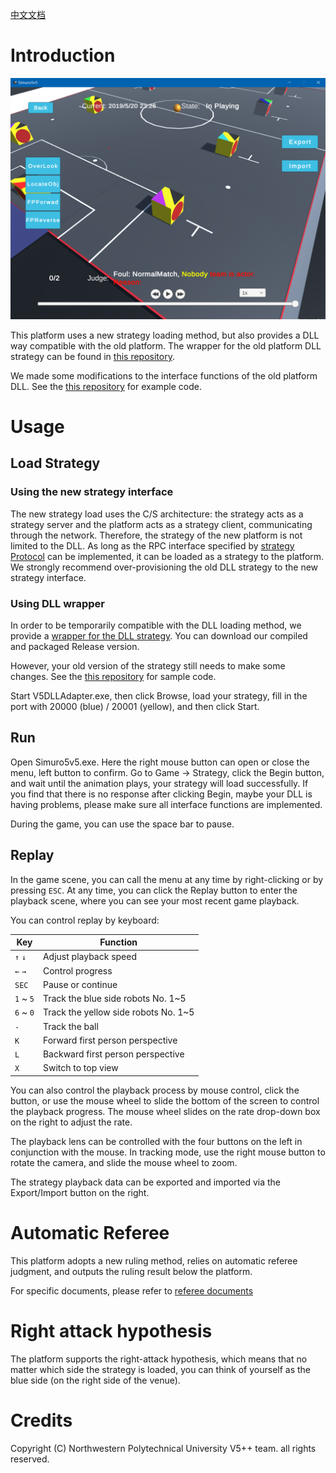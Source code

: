 [中文文档](https://github.com/npuv5pp/Simuro5v5/blob/master/README_ZH.md)

# Introduction

![screenshot](./Documents/screenshot.png)

This platform uses a new strategy loading method, but also provides a DLL way compatible with the old platform. The wrapper for the old platform DLL strategy can be found in [this repository](https://github.com/npuv5pp/V5DLLAdapter).

We made some modifications to the interface functions of the old platform DLL. See the [this repository](https://github.com/npuv5pp/DLLStrategy) for example code.

# Usage

## Load Strategy

### Using the new strategy interface

The new strategy load uses the C/S architecture: the strategy acts as a strategy server and the platform acts as a strategy client, communicating through the network. Therefore, the strategy of the new platform is not limited to the DLL. As long as the RPC interface specified by [strategy Protocol](https://github.com/npuv5pp/V5RPC) can be implemented, it can be loaded as a strategy to the platform. We strongly recommend over-provisioning the old DLL strategy to the new strategy interface.

### Using DLL wrapper

In order to be temporarily compatible with the DLL loading method, we provide a [wrapper for the DLL strategy](https://github.com/npuv5pp/V5DLLAdapter). You can download our compiled and packaged Release version.

However, your old version of the strategy still needs to make some changes. See the [this repository](https://github.com/npuv5pp/DLLStrategy) for sample code.

Start V5DLLAdapter.exe, then click Browse, load your strategy, fill in the port with 20000 (blue) / 20001 (yellow), and then click Start.

## Run

Open Simuro5v5.exe. Here the right mouse button can open or close the menu, left button to confirm. Go to Game -> Strategy, click the Begin button, and wait until the animation plays, your strategy will load successfully. If you find that there is no response after clicking Begin, maybe your DLL is having problems, please make sure all interface functions are implemented.

During the game, you can use the space bar to pause.

## Replay

In the game scene, you can call the menu at any time by right-clicking or by pressing `ESC`. At any time, you can click the Replay button to enter the playback scene, where you can see your most recent game playback.

You can control replay by keyboard:

| Key       | Function                             |
| --------- | ------------------------------------ |
| `↑` `↓`   | Adjust playback speed                |
| `←` `→`   | Control progress                     |
| `SEC`     | Pause or continue                    |
| `1` ~ `5` | Track the blue side robots No. 1~5   |
| `6` ~ `0` | Track the yellow side robots No. 1~5 |
| `-`       | Track the ball                       |
| `K`       | Forward first person perspective     |
| `L`       | Backward first person perspective    |
| `X`       | Switch to top view                   |

You can also control the playback process by mouse control, click the button, or use the mouse wheel to slide the bottom of the screen to control the playback progress. The mouse wheel slides on the rate drop-down box on the right to adjust the rate.

The playback lens can be controlled with the four buttons on the left in conjunction with the mouse. In tracking mode, use the right mouse button to rotate the camera, and slide the mouse wheel to zoom.

The strategy playback data can be exported and imported via the Export/Import button on the right.

# Automatic Referee
This platform adopts a new ruling method, relies on automatic referee judgment, and outputs the ruling result below the platform.

For specific documents, please refer to [referee documents](https://github.com/npuv5pp/Simuro5v5/blob/master/Documents/Referee.md)

# Right attack hypothesis

The platform supports the right-attack hypothesis, which means that no matter which side the strategy is loaded, you can think of yourself as the blue side (on the right side of the venue). 

# Credits

Copyright (C) Northwestern Polytechnical University V5++ team. all rights reserved.
